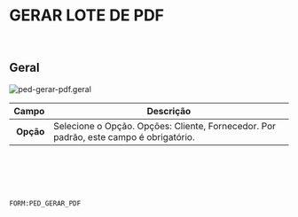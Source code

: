# GERAR LOTE DE PDF
<br>

## Geral
![ped-gerar-pdf.geral](https://raw.githubusercontent.com/netforcews/docs-siscom/master/geral/imagens/ped-gerar-pdf.geral.png)

Campo | Descrição
--:|---
**Opção** | Selecione o Opção. Opções: Cliente, Fornecedor. Por padrão, este campo é obrigatório.
<br>
<br>
<br>
<br>

```FORM:PED_GERAR_PDF```
